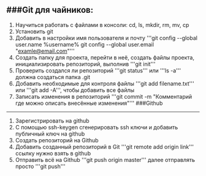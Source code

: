 ###Git для чайников:  
---
1. Научиться работать с файлами в консоли: cd, ls, mkdir, rm, mv, cp
2. Установить git
3. Добавить в настройки имя пользователя и почту '''git config --global user.name %username% git config --global user.email "examle@email.com"'''
4. Создать папку для проекта, перейти в неё, создать файлы проекта, инициализировать репозиторий, выполнив '''git init'''  
5. Проверить создался ли репозиторий '''git status''' или '''ls -a''' должна создаться папка .git
6. Добавить необходимые для контроля  файлы '''git add filename.txt''' или '''git add -A''', чтобы добавить все файлы
7. Записать изменения в репозиторий '''git commit -m "Комментарий где можно описать внесённые изменения"'''
###Github
---
1. Зарегистрировать на github
2. С помощью ssh-keygen сгенерировать ssh ключи и добавить публичный ключ на github
3. Создать репозиторий на Github
4. Добавить созданный репозиторий в Git '''git remote add origin link''' ссылку нужно взять в github
5. Отправить всё на Github '''git push origin master''' далее отправлять просто '''git push'''
 
  